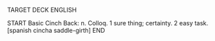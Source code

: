 TARGET DECK
ENGLISH

START
Basic
Cinch
Back: n. Colloq. 1 sure thing; certainty. 2 easy task. [spanish cincha saddle-girth]
END
